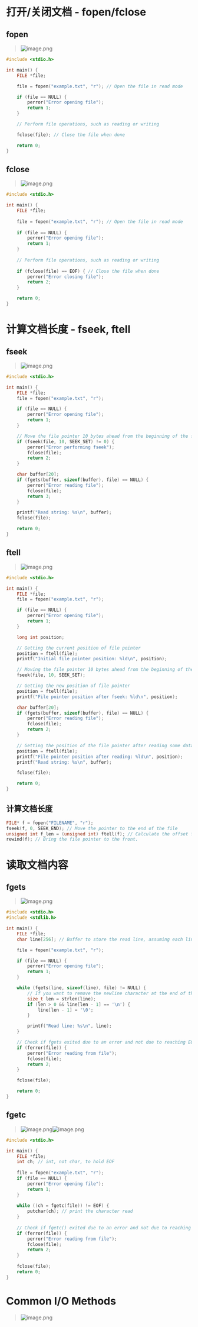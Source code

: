 # 打开/关闭文档 - fopen/fclose
## fopen
> ![image.png](./File_Operations.assets/20231023_2300089160.png)

```c
#include <stdio.h>

int main() {
    FILE *file;

    file = fopen("example.txt", "r"); // Open the file in read mode

    if (file == NULL) {
        perror("Error opening file");
        return 1;
    }

    // Perform file operations, such as reading or writing

    fclose(file); // Close the file when done

    return 0;
}
```


## fclose
> ![image.png](./File_Operations.assets/20231023_2300094886.png)

```c
#include <stdio.h>

int main() {
    FILE *file;
    
    file = fopen("example.txt", "r"); // Open the file in read mode
    
    if (file == NULL) {
        perror("Error opening file");
        return 1;
    }
    
    // Perform file operations, such as reading or writing
    
    if (fclose(file) == EOF) { // Close the file when done
        perror("Error closing file");
        return 2;
    }

    return 0;
}
```


# 计算文档长度 - fseek, ftell
## fseek
> ![image.png](./File_Operations.assets/20231023_2300117150.png)

```c
#include <stdio.h>

int main() {
    FILE *file;
    file = fopen("example.txt", "r");

    if (file == NULL) {
        perror("Error opening file");
        return 1;
    }

    // Move the file pointer 10 bytes ahead from the beginning of the file
    if (fseek(file, 10, SEEK_SET) != 0) {
        perror("Error performing fseek");
        fclose(file);
        return 2;
    }

    char buffer[20];
    if (fgets(buffer, sizeof(buffer), file) == NULL) {
        perror("Error reading file");
        fclose(file);
        return 3;
    }

    printf("Read string: %s\n", buffer);
    fclose(file);

    return 0;
}
```


## ftell
> ![image.png](./File_Operations.assets/20231023_2300126727.png)

```c
#include <stdio.h>

int main() {
    FILE *file;
    file = fopen("example.txt", "r");

    if (file == NULL) {
        perror("Error opening file");
        return 1;
    }

    long int position;

    // Getting the current position of file pointer
    position = ftell(file);
    printf("Initial file pointer position: %ld\n", position);

    // Moving the file pointer 10 bytes ahead from the beginning of the file
    fseek(file, 10, SEEK_SET);

    // Getting the new position of file pointer
    position = ftell(file);
    printf("File pointer position after fseek: %ld\n", position);

    char buffer[20];
    if (fgets(buffer, sizeof(buffer), file) == NULL) {
        perror("Error reading file");
        fclose(file);
        return 2;
    }

    // Getting the position of the file pointer after reading some data
    position = ftell(file);
    printf("File pointer position after reading: %ld\n", position);
    printf("Read string: %s\n", buffer);

    fclose(file);

    return 0;
}
```


## 计算文档长度
```c
FILE* f = fopen("FILENAME", "r");
fseek(f, 0, SEEK_END); // Move the pointer to the end of the file
unsigned int f_len = (unsigned int) ftell(f); // Calculate the offset from the start of the file to the end.
rewind(f); // Bring the file pointer to the front.
```


# 读取文档内容
## fgets
> ![image.png](./File_Operations.assets/20231023_2300143074.png)

```c
#include <stdio.h>
#include <stdlib.h>

int main() {
    FILE *file;
    char line[256]; // Buffer to store the read line, assuming each line is less than 256 characters

    file = fopen("example.txt", "r");

    if (file == NULL) {
        perror("Error opening file");
        return 1;
    }

    while (fgets(line, sizeof(line), file) != NULL) {
        // If you want to remove the newline character at the end of the line
        size_t len = strlen(line);
        if (len > 0 && line[len - 1] == '\n') {
            line[len - 1] = '\0';
        }

        printf("Read line: %s\n", line);
    }

    // Check if fgets exited due to an error and not due to reaching EOF
    if (ferror(file)) {
        perror("Error reading from file");
        fclose(file);
        return 2;
    }

    fclose(file);

    return 0;
}
```

## fgetc
> ![image.png](./File_Operations.assets/20231023_2300153696.png)![image.png](./File_Operations.assets/20231023_2300163491.png)

```c
#include <stdio.h>

int main() {
    FILE *file;
    int ch; // int, not char, to hold EOF
    
    file = fopen("example.txt", "r");
    if (file == NULL) {
        perror("Error opening file");
        return 1;
    }
    
    while ((ch = fgetc(file)) != EOF) {
        putchar(ch); // print the character read
    }
    
    // Check if fgetc() exited due to an error and not due to reaching EOF
    if (ferror(file)) {
        perror("Error reading from file");
        fclose(file);
        return 2;
    }
    
    fclose(file);
    return 0;
}
```



# Common I/O Methods
> ![image.png](./File_Operations.assets/20231023_2300183571.png)

